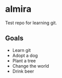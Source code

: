 # almira
Test repo for learning git.

## Goals
* Learn git
* Adopt a dog
* Plant a tree
* Change the world
* Drink beer